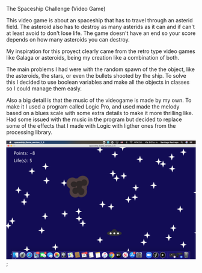 The Spaceship Challenge (Video Game)

This video game is about an spaceship that has to travel through an asterid field. 
The asteroid also has to destroy as many asterids as it can and if can't at least
avoid to don't lose life. The game doesn't have an end so your score depends on how many asteroids you can destroy. 

My inspiration for this proyect clearly came from the retro type video games like Galaga or asteroids, being my creation like a combination of both. 

The main problems I had were with the random spawn of the the object, like the asteroids, the stars, or even the bullets shooted by the ship. 
To solve this I decided to use boolean variables and make all the objects in classes so I could manage them easly.

Also a big detail is that the music of the videogame is made by my own. 
To make it I used a program called Logic Pro, and used made the melody based on a blues scale with some extra details to make it more thrilling like.
Had some issued with the music in the program but decided to replace some of the effects that I made with Logic with ligther ones from the processing library. 

![](C33F312E-3430-437D-B2D8-AF228A2290AB.png);
